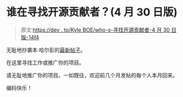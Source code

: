 # 谁在寻找开源贡献者？(4 月 30 日版)

> 原文:[https://dev . to/Kyle BOE/who-s-寻找开源贡献者-4 月 30 日版-14f4](https://dev.to/kyleboe/who-s-looking-for-open-source-contributors-april-30th-edition-14f4)

无耻地抄袭本·哈尔彭的[最新帖子](https://dev.to/ben/whos-looking-for-open-source-contributors-march-25th-edition-ocn)。

在这里寻找工作或推广你的项目。

请无耻地推广你的项目。一如既往，欢迎前几个月发帖的每个人本月回来。

编码快乐！